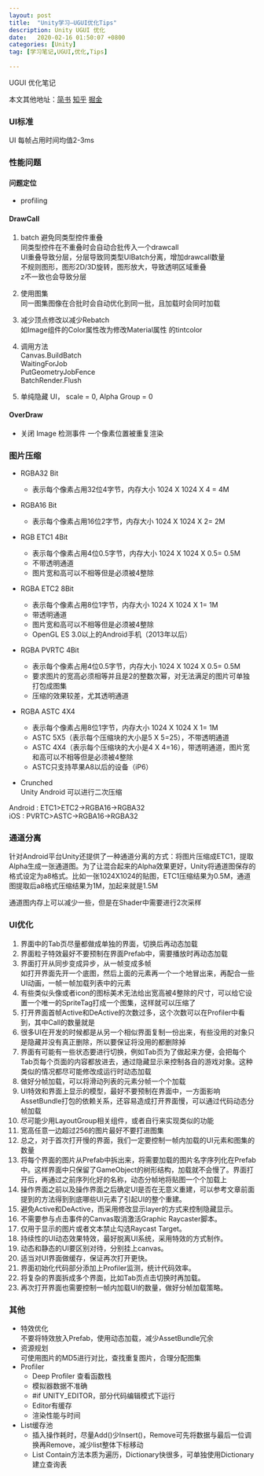 ```yaml
---
layout: post
title:  "Unity学习—UGUI优化Tips"
description: Unity UGUI 优化
date:   2020-02-16 01:50:07 +0800
categories: [Unity]
tag: [学习笔记,UGUI,优化,Tips]
 
---
```


UGUI 优化笔记

本文其他地址：[简书](https://www.jianshu.com/p/236d61785570)	[知乎](https://zhuanlan.zhihu.com/p/107175702) 	[掘金](https://juejin.im/post/5e482e876fb9a07c9a19538b)  

### UI标准

UI 每帧占用时间均值2-3ms 
### 性能问题
#### 问题定位
* profiling  


#### DrawCall
1. batch
	避免同类型控件重叠  
	同类型控件在不重叠时会自动合批传入一个drawcall  
	UI重叠导致分层，分层导致同类型UIBatch分离，增加drawcall数量  
	不规则图形，图形2D/3D旋转，图形放大，导致透明区域重叠  
	z不一致也会导致分层
	
2. 使用图集  
	同一图集图像在合批时会自动优化到同一批，且加载时会同时加载 
3. 减少顶点修改以减少Rebatch  
	如Image组件的Color属性改为修改Material属性 的tintcolor
4. 调用方法  
	Canvas.BuildBatch  
	WaitingForJob  
	PutGeometryJobFence  
	BatchRender.Flush
5. 单纯隐藏 UI， scale = 0, Alpha Group = 0
	
#### OverDraw
* 关闭 Image 检测事件
一个像素位置被重复渲染  

### 图片压缩  
* RGBA32 Bit  
	* 表示每个像素占用32位4字节，内存大小 1024 X 1024 X 4 = 4M

* RGBA16 Bit  
	* 表示每个像素占用16位2字节，内存大小 1024 X 1024 X 2= 2M
* RGB ETC1 4Bit  
	* 表示每个像素占用4位0.5字节，内存大小 1024 X 1024 X 0.5= 0.5M
	* 不带透明通道
	* 图片宽和高可以不相等但是必须被4整除
* RGBA ETC2 8Bit  
	* 表示每个像素占用8位1字节，内存大小 1024 X 1024 X 1= 1M
	* 带透明通道
	* 图片宽和高可以不相等但是必须被4整除
	* OpenGL ES 3.0以上的Android手机（2013年以后）
* RGBA PVRTC 4Bit 
	* 表示每个像素占用4位0.5字节，内存大小 1024 X 1024 X 0.5= 0.5M
	* 要求图片的宽高必须相等并且是2的整数次幂，对无法满足的图片可单独打包成图集
	* 压缩的效果较差，尤其透明通道
* RGBA ASTC 4X4  
	* 表示每个像素占用8位1字节，内存大小 1024 X 1024 X 1= 1M
	* ASTC 5X5（表示每个压缩块的大小是5 X 5=25），不带透明通道
	* ASTC 4X4（表示每个压缩块的大小是4 X 4=16），带透明通道，图片宽和高可以不相等但是必须被4整除
	* ASTC只支持苹果A8以后的设备（iP6）
* Crunched  
	Unity Android 可以进行二次压缩

Android : ETC1>ETC2->RGBA16->RGBA32  
iOS : PVRTC>ASTC->RGBA16->RGBA32

### 通道分离  
针对Android平台Unity还提供了一种通道分离的方式：将图片压缩成ETC1，提取Alpha生成一张通道图。为了让混合起来的Alpha效果更好，Unity将通道图保存的格式设定为a8格式。比如一张1024X1024的贴图，ETC1压缩结果为0.5M，通道图提取后a8格式压缩结果为1M，加起来就是1.5M  

通道图内存上可以减少一些，但是在Shader中需要进行2次采样  

### UI优化  
1. 界面中的Tab页尽量都做成单独的界面，切换后再动态加载
2. 界面粒子特效最好不要预制在界面Prefab中，需要播放时再动态加载
3. 界面打开从同步变成异步，从一帧变成多帧  
	如打开界面先开一个底图，然后上面的元素再一个一个地冒出来，再配合一些UI动画，一帧一帧加载列表中的元素
1. 有些类似头像或者icon的图标美术无法给出宽高被4整除的尺寸，可以给它设置一个唯一的SpriteTag打成一个图集，这样就可以压缩了
2. 打开界面首帧Active和DeActive的次数过多，这个次数可以在Profiler中看到，其中Call的数量就是
3. 很多UI在开发的时候都是从另一个相似界面复制一份出来，有些没用的对象只是隐藏并没有真正删除，所以要保证将没用的都删除掉
4. 界面有可能有一些状态要进行切换，例如Tab页为了做起来方便，会把每个Tab页每个页面的内容都放进去，通过隐藏显示来控制各自的游戏对象。这种类似的情况都尽可能修改成运行时动态加载
5. 做好分帧加载，可以将滑动列表的元素分帧一个个加载
6. UI特效和界面上显示的模型，最好不要预制在界面中，一方面影响AssetBundle打包的依赖关系，还容易造成打开界面慢，可以通过代码动态分帧加载
7. 尽可能少用LayoutGroup相关组件，或者自行来实现类似的功能
8. 宽高任意一边超过256的图片最好不要打进图集
9. 总之，对于首次打开慢的界面，我们一定要控制一帧内加载的UI元素和图集的数量
10. 将每个界面的图片从Prefab中拆出来，将需要加载的图片名字序列化在Prefab中。这样界面中只保留了GameObject的树形结构，加载就不会慢了。界面打开后，再通过之前序列化好的名称，动态分帧地将贴图一个个加载上  
11. 操作界面之前以及操作界面之后确定UI是否在无意义重建，可以参考文章前面提到的方法得到到底哪些UI元素了引起UI的整个重建。
2. 避免Active和DeActive，而采用修改显示layer的方式来控制隐藏显示。
3. 不需要参与点击事件的Canvas取消激活Graphic Raycaster脚本。
4. 仅用于显示的图片或者文本禁止勾选Raycast Target。
5. 持续性的UI动态效果特效，最好脱离UI系统，采用特效的方式制作。
6. 动态和静态的UI要区别对待，分别挂上canvas。
7. 适当对UI界面做缓存，保证再次打开更快。
8. 界面初始化代码部分添加上Profiler监测，统计代码效率。
9. 将复杂的界面拆成多个界面，比如Tab页点击切换时再加载。
10. 再次打开界面也需要控制一帧内加载UI的数量，做好分帧加载策略。



### 其他
* 特效优化  
不要将特效放入Prefab，使用动态加载，减少AssetBundle冗余
* 资源规划  
可使用图片的MD5进行对比，查找重复图片，合理分配图集  
*  Profiler  
	* Deep Profiler 查看函数栈  
	* 模拟器数据不准确  
	* \#if UNITY_EDITOR，部分代码编辑模式下运行  
	* Editor有缓存  
	* 渲染性能与时间  
* List缓存池
	* 插入操作耗时，尽量Add()少Insert()，Remove可先将数据与最后一位调换再Remove，减少list整体下标移动
	* List Contain方法本质为遍历，Dictionary快很多，可单独使用Dictionary建立查询表

